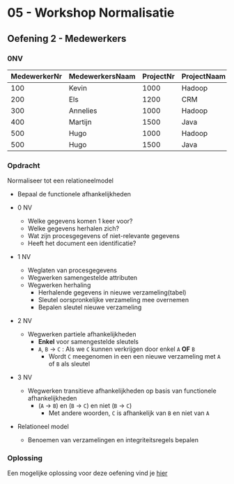# 05 - Workshop Normalisatie

## Oefening 2 - Medewerkers

### 0NV
| MedewerkerNr | MedewerkersNaam | ProjectNr 	| ProjectNaam 	| AantalUur 	|
|-------------	| ------------- |-----------	|-------------	|----------:	|
| 100         	| Kevin         | 1000      	| Hadoop      	|        50 	|
| 200         	| Els           | 1200      	| CRM         	|       100 	|
| 300         	| Annelies      | 1000      	| Hadoop      	|        40 	|
| 400         	| Martijn       | 1500      	| Java        	|       100 	|
| 500         	| Hugo          | 1000      	| Hadoop      	|       120 	|
| 500         	| Hugo          | 1500      	| Java         	|       100 	|


### Opdracht
Normaliseer tot een relationeelmodel
- Bepaal de functionele afhankelijkheden
- 0 NV
    - Welke gegevens komen 1 keer voor?
    - Welke gegevens herhalen zich?
    - Wat zijn procesgegevens of niet-relevante gegevens
    - Heeft het document een identificatie?
- 1 NV
    - Weglaten van procesgegevens
    - Wegwerken samengestelde attributen
    - Wegwerken herhaling
        - Herhalende gegevens in nieuwe verzameling(tabel) 
        - Sleutel oorspronkelijke verzameling mee overnemen
        - Bepalen sleutel nieuwe verzameling
- 2 NV
    - Wegwerken partiele afhankelijkheden
        - **Enkel** voor samengestelde sleutels
        - `A`, `B` → `C` : Als we `C` kunnen verkrijgen door enkel `A` **OF** `B`
            - Wordt `C` meegenomen in een een nieuwe verzameling met `A` of `B` als sleutel
        
- 3 NV
    - Wegwerken transitieve afhankelijkheden op basis van functionele afhankelijkheden
        - (`A` → `B`) en (`B` → `C`) en niet (`B` → `C`)
            - Met andere woorden, `C` is afhankelijk van `B` en niet van `A`
- Relationeel model
    - Benoemen van verzamelingen en integriteitsregels bepalen

### Oplossing
Een mogelijke oplossing voor deze oefening vind je [hier](../solutions/exercise-1.md)
